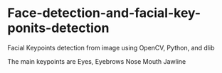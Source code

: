 # Face-detection-and-facial-key-ponits-detection

Facial Keypoints detection from image using OpenCV, Python, and dlib

The main keypoints are Eyes,
Eyebrows
Nose
Mouth
Jawline


